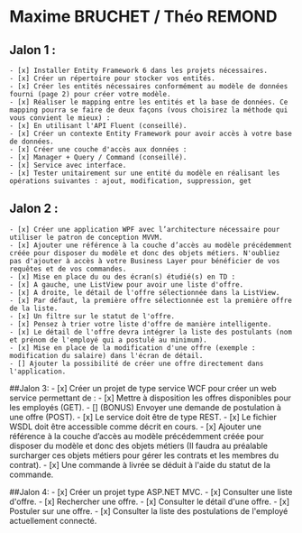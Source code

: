 # Maxime BRUCHET / Théo REMOND

## Jalon 1 :
	- [x] Installer Entity Framework 6 dans les projets nécessaires.
	- [x] Créer un répertoire pour stocker vos entités. 
	- [x] Créer les entités nécessaires conformément au modèle de données fourni (page 2) pour créer votre modèle.
	- [x] Réaliser le mapping entre les entités et la base de données. Ce mapping pourra se faire de deux façons (vous choisirez la méthode qui vous convient le mieux) :
	- [x] En utilisant l'API Fluent (conseillé).
	- [x] Créer un contexte Entity Framework pour avoir accès à votre base de données.
	- [x] Créer une couche d'accès aux données :
	- [x] Manager + Query / Command (conseillé).
	- [x] Service avec interface.
	- [x] Tester unitairement sur une entité du modèle en réalisant les opérations suivantes : ajout, modification, suppression, get

## Jalon 2 :
	- [x] Créer une application WPF avec l’architecture nécessaire pour utiliser le patron de conception MVVM.
	- [x] Ajouter une référence à la couche d’accès au modèle précédemment créée pour disposer du modèle et donc des objets métiers. N'oubliez pas d'ajouter à accès à votre Business Layer pour bénéficier de vos requêtes et de vos commandes.
	- [x] Mise en place du ou des écran(s) étudié(s) en TD :
	- [x] A gauche, une ListView pour avoir une liste d'offre.
	- [x] A droite, le détail de l'offre sélectionnée dans la ListView.
	- [x] Par défaut, la première offre sélectionnée est la première offre de la liste.
	- [x] Un filtre sur le statut de l'offre.
	- [x] Pensez à trier votre liste d'offre de manière intelligente.
	- [x] Le détail de l'offre devra intégrer la liste des postulants (nom et prénom de l'employé qui a postulé au minimum).
	- [x] Mise en place de la modification d'une offre (exemple : modification du salaire) dans l'écran de détail.
	- [] Ajouter la possibilité de créer une offre directement dans l'application.

##Jalon 3:
	- [x] Créer un projet de type service WCF pour créer un web service permettant de :
	- [x] Mettre à disposition les offres disponibles pour les employés (GET).
	- [] (BONUS) Envoyer une demande de postulation à une offre (POST).
	- [x] Le service doit être de type REST.
	- [x] Le fichier WSDL doit être accessible comme décrit en cours.
	- [x] Ajouter une référence à la couche d’accès au modèle précédemment créée pour disposer du modèle et donc des objets métiers (Il faudra au préalable surcharger ces objets métiers pour gérer les contrats et les membres du contrat).
	- [x] Une commande à livrée se déduit à l'aide du statut de la commande.

##Jalon 4:
	- [x] Créer un projet type ASP.NET MVC.
	- [x] Consulter une liste d'offre.
	- [x] Rechercher une offre.
	- [x] Consulter le détail d'une offre.
	- [x] Postuler sur une offre.
	- [x] Consulter la liste des postulations de l'employé actuellement connecté.
